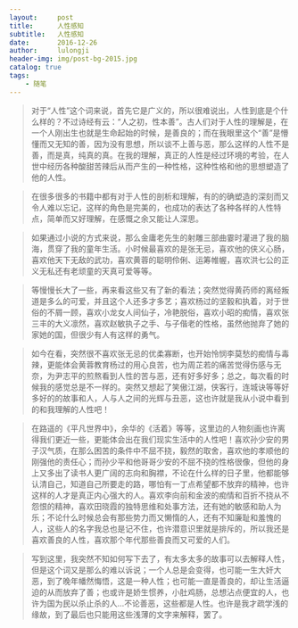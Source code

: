 ```yaml
---
layout:     post
title:      人性感知
subtitle:   人性感知
date:       2016-12-26
author:     lulongji
header-img: img/post-bg-2015.jpg
catalog: true
tags:
    - 随笔
---
```



>对于“人性”这个词来说，首先它是广义的，所以很难说出，人性到底是个什么样的？不过诗经有云：“人之初，性本善”。古人们对于人性的理解是，在一个人刚出生也就是生命起始的时候，是善良的；而在我眼里这个“善”是懵懂而又无知的善，因为没有思想，所以谈不上善与恶，那么这样的人性不是善，而是真，纯真的真。在我的理解，真正的人性是经过环境的考验，在人世中经历各种酸甜苦辣后从而产生的一种性格，这种性格和他的思想塑造了他的人性。

>在很多很多的书籍中都有对于人性的剖析和理解，有的的确塑造的深刻而又令人难以忘记，这样的角色是完美的，也成功的表达了各种各样的人性特点，简单而又好理解，在感慨之余又能让人深思。

>如果通过小说的方式来说，那么金庸老先生的射雕三部曲霎时灌进了我的脑海，贯穿了我的童年生活。小时候最喜欢的是张无忌，喜欢他的侠义心肠，喜欢他天下无敌的武功，喜欢黄蓉的聪明伶俐、运筹帷幄，喜欢洪七公的正义无私还有老顽童的天真可爱等等。

>等慢慢长大了一些，再来看这些又有了新的看法；突然觉得黄药师的离经叛道是多么的可爱，并且这个人还多才多艺；喜欢杨过的坚毅和执着，对于世俗的不屑一顾，喜欢小龙女人间仙子，冷艳脱俗，喜欢小昭的痴情，喜欢张三丰的大义凛然，喜欢赵敏执子之手、与子偕老的性格，虽然他抛弃了她的家她的国，但很少有人有这样的勇气。

>如今在看，突然很不喜欢张无忌的优柔寡断，也开始怜悯李莫愁的痴情与毒辣，更能体会黄蓉教育杨过的用心良苦，也为周芷若的痛苦觉得伤感与无奈，为尹志平的煎熬看到人性的苦与恶，还有好多好多；总之，每次看的时候我的感觉总是不一样的。突然又想起了笑傲江湖，侠客行，连城诀等等好多好的的故事和人，人与人之间的光辉与丑恶，这也许就是我从小说中看到的和我理解的人性吧！

>在路遥的《平凡世界中》，余华的《活着》等等，这里边的人物刻画也许离得我们更近一些，更能体会出在我们现实生活中的人性吧！喜欢孙少安的男子汉气质，在那么困苦的条件中不屈不挠，毅然的取舍，喜欢他的孝顺他的刚强他的责任心；而孙少平和他哥哥少安的不屈不挠的性格很像，但他的身上又多出了读书人更广阔的志向和胸襟，不论在什么样的日子里，他都能够认清自己，知道自己所要走的路，哪怕有一丁点希望都不放弃的精神，也许这样的人才是真正内心强大的人。喜欢李向前和金波的痴情和百折不挠从不怨恨的精神，喜欢田晓霞的独特思维和处事方法，还有她的敏感和助人为乐；不论什么时候总会有那些势力而又懒惰的人，还有不知廉耻和羞愧的人，这些人的名字我总也是记不住，也许潜意识里就是排斥的，所以我还是喜欢善良的人性，喜欢那个年代那些善良而又可爱的人们。

>写到这里，我突然不知如何写下去了，有太多太多的故事可以去解释人性，但是这个词又是那么的难以诉说；一个人总是会变得，也可能一生大奸大恶，到了晚年幡然悔悟，这是一种人性；也可能一直是善良的，却让生活逼迫的从而放弃了善；也或许是娇生惯养，小肚鸡肠，总想沾点便宜的人，也许为国为民以杀止杀的人…不论善恶，这些都是人性。也许是我才疏学浅的缘故，到了最后也只能用这些浅薄的文字来解释，罢了。